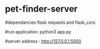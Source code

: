 # pet-finder-server

#dependancies 
flask requests and flask_cors

#run application:
python3 app.py

#server address : 
http://127.0.0.1:5000
